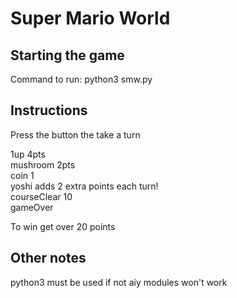 # Super Mario World

## Starting the game

Command to run: 
python3 smw.py

## Instructions

Press the button the take a turn

1up 4pts  
mushroom 2pts  
coin 1  
yoshi adds 2 extra points each turn!  
courseClear 10  
gameOver  

To win get over 20 points

## Other notes

python3 must be used if not aiy modules won't work